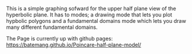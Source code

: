 This is a simple graphing sofward for the upper half plane view of the hyperbolic plane. It has to modes; a drawing mode that lets you plot hypbolic polygons and a fundamental domains mode which lets you draw many different fundamental domains.

The Page is currently up with github pages: https://batemang.github.io/Poincare-half-plane-model/
